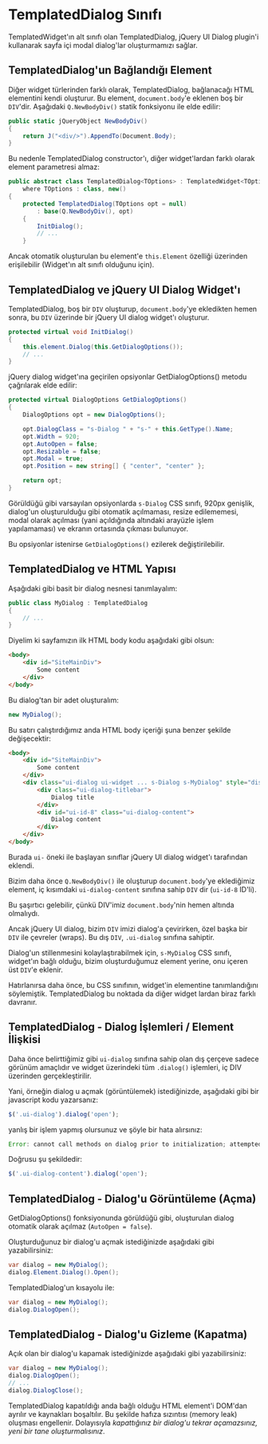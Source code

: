 # TemplatedDialog Sınıfı

TemplatedWidget'ın alt sınıfı olan TemplatedDialog, jQuery UI Dialog plugin'i kullanarak sayfa içi modal dialog'lar oluşturmamızı sağlar.

## TemplatedDialog'un Bağlandığı Element

Diğer widget türlerinden farklı olarak, TemplatedDialog, bağlanacağı HTML elementini kendi oluşturur. Bu element, `document.body`'e eklenen boş bir `DIV`'dir. Aşağıdaki `Q.NewBodyDiv()` statik fonksiyonu ile elde edilir:

```cs
public static jQueryObject NewBodyDiv()
{
    return J("<div/>").AppendTo(Document.Body);
}
```
Bu nedenle TemplatedDialog constructor'ı, diğer widget'lardan farklı olarak element parametresi almaz:

```cs
public abstract class TemplatedDialog<TOptions> : TemplatedWidget<TOptions>, IDialog
    where TOptions : class, new()
{
    protected TemplatedDialog(TOptions opt = null)
        : base(Q.NewBodyDiv(), opt)
    {
    	InitDialog();
    	// ...
    }
```

Ancak otomatik oluşturulan bu element'e `this.Element` özelliği üzerinden erişilebilir (Widget'ın alt sınıfı olduğunu için).


## TemplatedDialog ve jQuery UI Dialog Widget'ı

TemplatedDialog, boş bir `DIV` oluşturup, `document.body`'ye ekledikten hemen sonra, bu `DIV` üzerinde bir jQuery UI dialog widget'ı oluşturur.

```cs
protected virtual void InitDialog()
{
	this.element.Dialog(this.GetDialogOptions());
    // ...
}
```

jQuery dialog widget'ına geçirilen opsiyonlar GetDialogOptions() metodu çağrılarak elde edilir:

```cs
protected virtual DialogOptions GetDialogOptions()
{
    DialogOptions opt = new DialogOptions();

    opt.DialogClass = "s-Dialog " + "s-" + this.GetType().Name;
    opt.Width = 920;
    opt.AutoOpen = false;
    opt.Resizable = false;
    opt.Modal = true;
    opt.Position = new string[] { "center", "center" };

    return opt;
}
```

Görüldüğü gibi varsayılan opsiyonlarda `s-Dialog` CSS sınıfı, 920px genişlik, dialog'un oluşturulduğu gibi otomatik açılmaması, resize edilememesi, modal olarak açılması (yani açıldığında altındaki arayüzle işlem yapılamaması) ve ekranın ortasında çıkması bulunuyor.

Bu opsiyonlar istenirse `GetDialogOptions()` ezilerek değiştirilebilir.

## TemplatedDialog ve HTML Yapısı

Aşağıdaki gibi basit bir dialog nesnesi tanımlayalım:

```cs
public class MyDialog : TemplatedDialog
{
	// ...
}
```

Diyelim ki sayfamızın ilk HTML body kodu aşağıdaki gibi olsun:

```html
<body>
	<div id="SiteMainDiv">
    	Some content
    </div>
</body>
```

Bu dialog'tan bir adet oluşturalım:
```cs
new MyDialog();
```

Bu satırı çalıştırdığımız anda HTML body içeriği şuna benzer şekilde değişecektir:

```html
<body>
	<div id="SiteMainDiv">
    	Some content
    </div>
    <div class="ui-dialog ui-widget ... s-Dialog s-MyDialog" style="display: none">
    	<div class="ui-dialog-titlebar">
        	Dialog title
        </div>
    	<div id="ui-id-8" class="ui-dialog-content">
        	Dialog content
        </div>
    </div>
</body>
```

Burada `ui-` öneki ile başlayan sınıflar jQuery UI dialog widget'ı tarafından eklendi.

Bizim daha önce `Q.NewBodyDiv()` ile oluşturup `document.body`'ye eklediğimiz element, iç kısımdaki `ui-dialog-content` sınıfına sahip `DIV` dir (`ui-id-8` ID'li).

Bu şaşırtıcı gelebilir, çünkü DIV'imiz `document.body`'nin hemen altında olmalıydı.

Ancak jQuery UI dialog, bizim `DIV` imizi dialog'a çevirirken, özel başka bir `DIV` ile çevreler (wraps). Bu dış `DIV`, `.ui-dialog` sınıfına sahiptir.

Dialog'un stillenmesini kolaylaştırabilmek için, `s-MyDialog` CSS sınıfı, widget'ın bağlı olduğu, bizim oluşturduğumuz element yerine, onu içeren üst `DIV`'e eklenir.

Hatırlanırsa daha önce, bu CSS sınıfının, widget'in elementine tanımlandığını söylemiştik. TemplatedDialog bu noktada da diğer widget lardan biraz farklı davranır.

## TemplatedDialog - Dialog İşlemleri / Element İlişkisi

Daha önce belirttiğimiz gibi `ui-dialog` sınıfına sahip olan dış çerçeve sadece görünüm amaçlıdır ve widget üzerindeki tüm `.dialog()` işlemleri, iç DIV üzerinden gerçekleştirilir.

Yani, örneğin dialog u açmak (görüntülemek) istediğinizde, aşağıdaki gibi bir javascript kodu yazarsanız:

```js
$('.ui-dialog').dialog('open');
```

yanlış bir işlem yapmış olursunuz ve şöyle bir hata alırsınız:

```js
Error: cannot call methods on dialog prior to initialization; attempted to call method 'open'
```

Doğrusu şu şekildedir:
```js
$('.ui-dialog-content').dialog('open');
```

## TemplatedDialog - Dialog'u Görüntüleme (Açma)

GetDialogOptions() fonksiyonunda görüldüğü gibi, oluşturulan dialog otomatik olarak açılmaz (`AutoOpen = false`).

Oluşturduğunuz bir dialog'u açmak istediğinizde aşağıdaki gibi yazabilirsiniz:

```cs
var dialog = new MyDialog();
dialog.Element.Dialog().Open();
```

TemplatedDialog'un kısayolu ile:
```cs
var dialog = new MyDialog();
dialog.DialogOpen();
```

## TemplatedDialog - Dialog'u Gizleme (Kapatma)

Açık olan bir dialog'u kapamak istediğinizde aşağıdaki gibi yazabilirsiniz:
```cs
var dialog = new MyDialog();
dialog.DialogOpen();
// ...
dialog.DialogClose();
```

TemplatedDialog kapatıldığı anda bağlı olduğu HTML element'i DOM'dan ayrılır ve kaynakları boşaltılır. Bu şekilde hafıza sızıntısı (memory leak) oluşması engellenir. Dolayısıyla *kapattığınız bir dialog'u tekrar açamazsınız, yeni bir tane oluşturmalısınız*.
